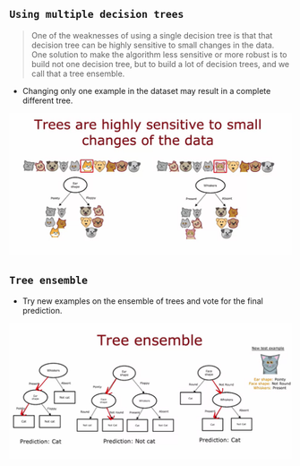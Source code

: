 ## `Using multiple decision trees`

> One of the weaknesses of using a single decision tree is that that decision tree can be highly sensitive to small changes in the data. One solution to make the algorithm less sensitive or more robust is to build not one decision tree, but to build a lot of decision trees, and we call that a tree ensemble.

- Changing only one example in the dataset may result in a complete different tree.

![Alt text](<ref img/1.png>)

## `Tree ensemble`

- Try new examples on the ensemble of trees and vote for the final prediction.

![Alt text](<ref img/2.png>)